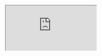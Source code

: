 <iframe src="https://youtu.be/9QIqU8TFvzs">   
[Messy html](html/messy-Midterm.html)  
[Final html](html/final-Midterm.html)  
[Final ipynb](final-Midterm.ipynb)
[Messy ipynb](messy-Midterm.ipynb)